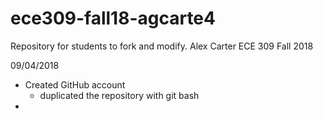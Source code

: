 # ece309-fall18-agcarte4
Repository for students to fork and modify.
Alex Carter
ECE 309 Fall 2018

09/04/2018
* Created GitHub account 
  * duplicated the repository with git bash
* 

